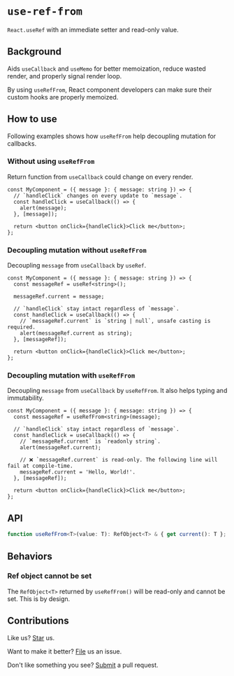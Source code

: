 # `use-ref-from`

`React.useRef` with an immediate setter and read-only value.

## Background

Aids `useCallback` and `useMemo` for better memoization, reduce wasted render, and properly signal render loop.

By using `useRefFrom`, React component developers can make sure their custom hooks are properly memoized.

## How to use

Following examples shows how `useRefFrom` help decoupling mutation for callbacks.

### Without using `useRefFrom`

Return function from `useCallback` could change on every render.

```tsx
const MyComponent = ({ message }: { message: string }) => {
  // `handleClick` changes on every update to `message`.
  const handleClick = useCallback(() => {
    alert(message);
  }, [message]);

  return <button onClick={handleClick}>Click me</button>;
};
```

### Decoupling mutation without `useRefFrom`

Decoupling `message` from `useCallback` by `useRef`.

```tsx
const MyComponent = ({ message }: { message: string }) => {
  const messageRef = useRef<string>();

  messageRef.current = message;

  // `handleClick` stay intact regardless of `message`.
  const handleClick = useCallback(() => {
    // `messageRef.current` is `string | null`, unsafe casting is required.
    alert(messageRef.current as string);
  }, [messageRef]);

  return <button onClick={handleClick}>Click me</button>;
};
```

### Decoupling mutation with `useRefFrom`

Decoupling `message` from `useCallback` by `useRefFrom`. It also helps typing and immutability.

```tsx
const MyComponent = ({ message }: { message: string }) => {
  const messageRef = useRefFrom<string>(message);

  // `handleClick` stay intact regardless of `message`.
  const handleClick = useCallback(() => {
    // `messageRef.current` is `readonly string`.
    alert(messageRef.current);

    // ❌ `messageRef.current` is read-only. The following line will fail at compile-time.
    messageRef.current = 'Hello, World!'.
  }, [messageRef]);

  return <button onClick={handleClick}>Click me</button>;
};
```

## API

```ts
function useRefFrom<T>(value: T): RefObject<T> & { get current(): T };
```

## Behaviors

### Ref object cannot be set

The `RefObject<T>` returned by `useRefFrom()` will be read-only and cannot be set. This is by design.

## Contributions

Like us? [Star](https://github.com/compulim/use-ref-from/stargazers) us.

Want to make it better? [File](https://github.com/compulim/use-ref-from/issues) us an issue.

Don't like something you see? [Submit](https://github.com/compulim/use-ref-from/pulls) a pull request.
